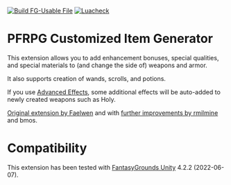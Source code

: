 [![Build FG-Usable File](https://github.com/FG-Unofficial-Developers-Guild/FG-PFRPG-Customized-Item-Generator/actions/workflows/create-ext.yml/badge.svg)](https://github.com/FG-Unofficial-Developers-Guild/FG-PFRPG-Customized-Item-Generator/actions/workflows/create-ext.yml) [![Luacheck](https://github.com/FG-Unofficial-Developers-Guild/FG-PFRPG-Customized-Item-Generator/actions/workflows/luacheck.yml/badge.svg)](https://github.com/FG-Unofficial-Developers-Guild/FG-PFRPG-Customized-Item-Generator/actions/workflows/luacheck.yml)

# PFRPG Customized Item Generator
This extension allows you to add enhancement bonuses, special qualities, and special materials to (and change the side of) weapons and armor.

It also supports creation of wands, scrolls, and potions.

If you use [Advanced Effects](https://forge.fantasygrounds.com/shop/items/33/view), some additional effects will be auto-added to newly created weapons such as Holy.

[Original extension by Faelwen](https://www.fantasygrounds.com/forums/showthread.php?38761-CustomisedItemGenerator-Extension) and with [further improvements by rmilmine](https://www.fantasygrounds.com/forums/showthread.php?57818-Customized-Item-Generator-for-3-5E-and-Pathfinder) and bmos.

# Compatibility
This extension has been tested with [FantasyGrounds Unity](https://www.fantasygrounds.com/home/FantasyGroundsUnity.php) 4.2.2 (2022-06-07).

